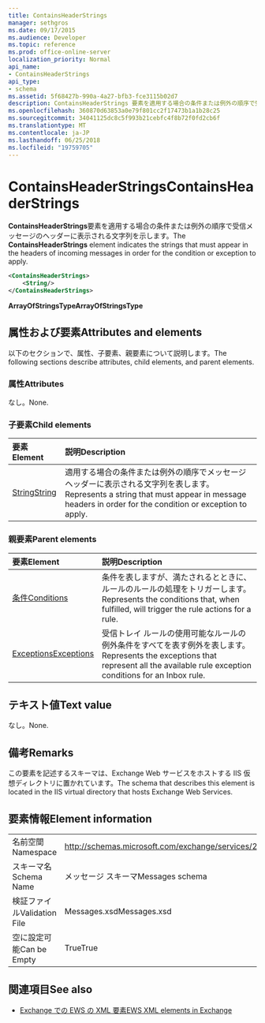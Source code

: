 ```yaml
---
title: ContainsHeaderStrings
manager: sethgros
ms.date: 09/17/2015
ms.audience: Developer
ms.topic: reference
ms.prod: office-online-server
localization_priority: Normal
api_name:
- ContainsHeaderStrings
api_type:
- schema
ms.assetid: 5f68427b-990a-4a27-bfb3-fce3115b02d7
description: ContainsHeaderStrings 要素を適用する場合の条件または例外の順序で受信メッセージのヘッダーに表示される文字列を示します。
ms.openlocfilehash: 360870d63853a0e79f801cc2f17473b1a1b28c25
ms.sourcegitcommit: 34041125dc8c5f993b21cebfc4f8b72f0fd2cb6f
ms.translationtype: MT
ms.contentlocale: ja-JP
ms.lasthandoff: 06/25/2018
ms.locfileid: "19759705"
---
```

# <a name="containsheaderstrings"></a><span data-ttu-id="5d117-103">ContainsHeaderStrings</span><span class="sxs-lookup"><span data-stu-id="5d117-103">ContainsHeaderStrings</span></span>

<span data-ttu-id="5d117-104">**ContainsHeaderStrings**要素を適用する場合の条件または例外の順序で受信メッセージのヘッダーに表示される文字列を示します。</span><span class="sxs-lookup"><span data-stu-id="5d117-104">The **ContainsHeaderStrings** element indicates the strings that must appear in the headers of incoming messages in order for the condition or exception to apply.</span></span> 
  
```XML
<ContainsHeaderStrings>
    <String/>
</ContainsHeaderStrings>
```

 <span data-ttu-id="5d117-105">**ArrayOfStringsType**</span><span class="sxs-lookup"><span data-stu-id="5d117-105">**ArrayOfStringsType**</span></span>
## <a name="attributes-and-elements"></a><span data-ttu-id="5d117-106">属性および要素</span><span class="sxs-lookup"><span data-stu-id="5d117-106">Attributes and elements</span></span>

<span data-ttu-id="5d117-107">以下のセクションで、属性、子要素、親要素について説明します。</span><span class="sxs-lookup"><span data-stu-id="5d117-107">The following sections describe attributes, child elements, and parent elements.</span></span>
  
### <a name="attributes"></a><span data-ttu-id="5d117-108">属性</span><span class="sxs-lookup"><span data-stu-id="5d117-108">Attributes</span></span>

<span data-ttu-id="5d117-109">なし。</span><span class="sxs-lookup"><span data-stu-id="5d117-109">None.</span></span>
  
### <a name="child-elements"></a><span data-ttu-id="5d117-110">子要素</span><span class="sxs-lookup"><span data-stu-id="5d117-110">Child elements</span></span>

|<span data-ttu-id="5d117-111">**要素**</span><span class="sxs-lookup"><span data-stu-id="5d117-111">**Element**</span></span>|<span data-ttu-id="5d117-112">**説明**</span><span class="sxs-lookup"><span data-stu-id="5d117-112">**Description**</span></span>|
|:-----|:-----|
|[<span data-ttu-id="5d117-113">String</span><span class="sxs-lookup"><span data-stu-id="5d117-113">String</span></span>](string.md) <br/> |<span data-ttu-id="5d117-114">適用する場合の条件または例外の順序でメッセージ ヘッダーに表示される文字列を表します。</span><span class="sxs-lookup"><span data-stu-id="5d117-114">Represents a string that must appear in message headers in order for the condition or exception to apply.</span></span>  <br/> |
   
### <a name="parent-elements"></a><span data-ttu-id="5d117-115">親要素</span><span class="sxs-lookup"><span data-stu-id="5d117-115">Parent elements</span></span>

|<span data-ttu-id="5d117-116">**要素**</span><span class="sxs-lookup"><span data-stu-id="5d117-116">**Element**</span></span>|<span data-ttu-id="5d117-117">**説明**</span><span class="sxs-lookup"><span data-stu-id="5d117-117">**Description**</span></span>|
|:-----|:-----|
|[<span data-ttu-id="5d117-118">条件</span><span class="sxs-lookup"><span data-stu-id="5d117-118">Conditions</span></span>](conditions.md) <br/> |<span data-ttu-id="5d117-119">条件を表しますが、満たされるとときに、ルールのルールの処理をトリガーします。</span><span class="sxs-lookup"><span data-stu-id="5d117-119">Represents the conditions that, when fulfilled, will trigger the rule actions for a rule.</span></span>  <br/> |
|[<span data-ttu-id="5d117-120">Exceptions</span><span class="sxs-lookup"><span data-stu-id="5d117-120">Exceptions</span></span>](exceptions.md) <br/> |<span data-ttu-id="5d117-121">受信トレイ ルールの使用可能なルールの例外条件をすべてを表す例外を表します。</span><span class="sxs-lookup"><span data-stu-id="5d117-121">Represents the exceptions that represent all the available rule exception conditions for an Inbox rule.</span></span>  <br/> |
   
## <a name="text-value"></a><span data-ttu-id="5d117-122">テキスト値</span><span class="sxs-lookup"><span data-stu-id="5d117-122">Text value</span></span>

<span data-ttu-id="5d117-123">なし。</span><span class="sxs-lookup"><span data-stu-id="5d117-123">None.</span></span>
  
## <a name="remarks"></a><span data-ttu-id="5d117-124">備考</span><span class="sxs-lookup"><span data-stu-id="5d117-124">Remarks</span></span>

<span data-ttu-id="5d117-125">この要素を記述するスキーマは、Exchange Web サービスをホストする IIS 仮想ディレクトリに置かれています。</span><span class="sxs-lookup"><span data-stu-id="5d117-125">The schema that describes this element is located in the IIS virtual directory that hosts Exchange Web Services.</span></span>
  
## <a name="element-information"></a><span data-ttu-id="5d117-126">要素情報</span><span class="sxs-lookup"><span data-stu-id="5d117-126">Element information</span></span>

|||
|:-----|:-----|
|<span data-ttu-id="5d117-127">名前空間</span><span class="sxs-lookup"><span data-stu-id="5d117-127">Namespace</span></span>  <br/> |http://schemas.microsoft.com/exchange/services/2006/messages  <br/> |
|<span data-ttu-id="5d117-128">スキーマ名</span><span class="sxs-lookup"><span data-stu-id="5d117-128">Schema Name</span></span>  <br/> |<span data-ttu-id="5d117-129">メッセージ スキーマ</span><span class="sxs-lookup"><span data-stu-id="5d117-129">Messages schema</span></span>  <br/> |
|<span data-ttu-id="5d117-130">検証ファイル</span><span class="sxs-lookup"><span data-stu-id="5d117-130">Validation File</span></span>  <br/> |<span data-ttu-id="5d117-131">Messages.xsd</span><span class="sxs-lookup"><span data-stu-id="5d117-131">Messages.xsd</span></span>  <br/> |
|<span data-ttu-id="5d117-132">空に設定可能</span><span class="sxs-lookup"><span data-stu-id="5d117-132">Can be Empty</span></span>  <br/> |<span data-ttu-id="5d117-133">True</span><span class="sxs-lookup"><span data-stu-id="5d117-133">True</span></span>  <br/> |
   
## <a name="see-also"></a><span data-ttu-id="5d117-134">関連項目</span><span class="sxs-lookup"><span data-stu-id="5d117-134">See also</span></span>



- [<span data-ttu-id="5d117-135">Exchange での EWS の XML 要素</span><span class="sxs-lookup"><span data-stu-id="5d117-135">EWS XML elements in Exchange</span></span>](ews-xml-elements-in-exchange.md)

